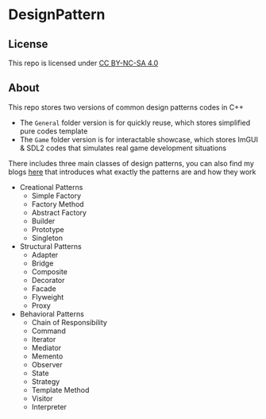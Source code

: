 # DesignPattern

## License
This repo is licensed under [CC BY-NC-SA 4.0](https://creativecommons.org/licenses/by-nc-sa/4.0/deed.zh-hans)

## About
This repo stores two versions of common design patterns codes in C++
- The `General` folder version is for quickly reuse, which stores simplified pure codes template
- The `Game` folder version is for interactable showcase, which stores ImGUI & SDL2 codes that simulates real game development situations

There includes three main classes of design patterns, you can also find my blogs [here](https://whythz.github.io/) that introduces what exactly the patterns are and how they work
- Creational Patterns
    - Simple Factory
    - Factory Method
    - Abstract Factory
    - Builder
    - Prototype
    - Singleton
- Structural Patterns
    - Adapter
    - Bridge
    - Composite
    - Decorator
    - Facade
    - Flyweight
    - Proxy
- Behavioral Patterns
    - Chain of Responsibility
    - Command
    - Iterator
    - Mediator
    - Memento
    - Observer
    - State
    - Strategy
    - Template Method
    - Visitor
    - Interpreter